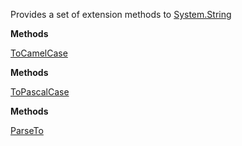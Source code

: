 Provides a set of extension methods to [System.String](System.String)

**Methods**

[ToCamelCase](Bifrost.Extensions.StringExtensions.ToCamelCase)


**Methods**

[ToPascalCase](Bifrost.Extensions.StringExtensions.ToPascalCase)


**Methods**

[ParseTo](Bifrost.Extensions.StringExtensions.ParseTo)
